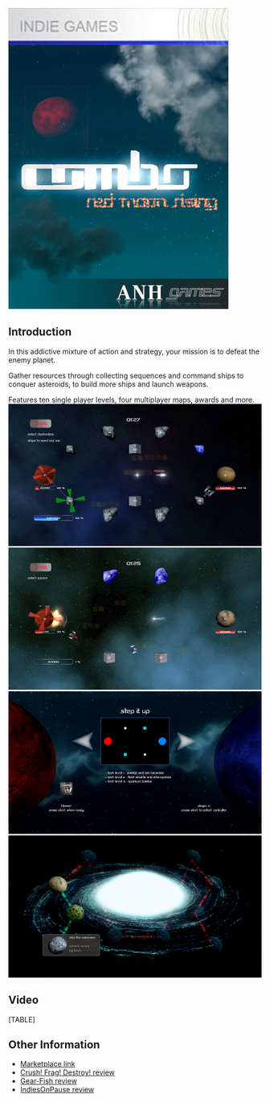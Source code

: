 ![BoxArtRmR stripe 600.jpg](/media/migrated_media-BoxArtRmR_stripe_600.jpg)

## Introduction

In this addictive mixture of action and strategy, your mission is to defeat the enemy planet.

Gather resources through collecting sequences and command ships to conquer asteroids, to build more ships and launch weapons.

Features ten single player levels, four multiplayer maps, awards and more. ![ComboRMRinGamePromo1.jpg](/media/migrated_media-ComboRMRinGamePromo1.jpg) ![ComboRMRinGamePromo4.jpg](/media/migrated_media-ComboRMRinGamePromo4.jpg) ![ComboRMRmpSelectPromo.jpg](/media/migrated_media-ComboRMRmpSelectPromo.jpg) ![ComboRMRspSelectPromo1.jpg](/media/migrated_media-ComboRMRspSelectPromo1.jpg)

## Video

[TABLE]

## Other Information

-   [Marketplace link](http://marketplace.xbox.com/en-US/Product/Combo-red-moon-rising/66acd000-77fe-1000-9115-d802585508f3)
-   [Crush! Frag! Destroy! review](http://www.crushfragdestroy.com/2011/07/26/xbox-live-indie-dome-july-18th-%E2%80%93-24th-2011/)
-   [Gear-Fish review](http://gear-fish.com/?p=394)
-   [IndiesOnPause review](http://indies.onpause.org/2011/07/combo-red-moon-rising.html)
